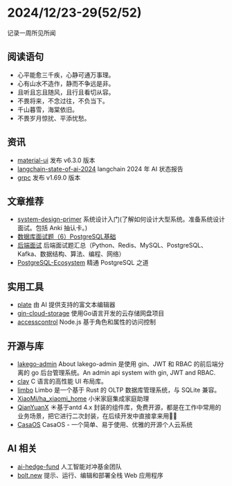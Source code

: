 # 2024/12/23-29(52/52)

记录一周所见所闻

## 阅读语句

- 心平能愈三千疾，心静可通万事理。
- 心有山水不造作，静而不争远是非。
- 且听且忘且随风，且行且看切从容。
- 不畏将来，不念过往，不负当下。
- 千山暮雪，海棠依旧。
- 不畏岁月惊扰、平添忧愁。

## 资讯

- [material-ui](https://github.com/mui/material-ui) 发布 v6.3.0 版本
- [langchain-state-of-ai-2024](https://blog.langchain.dev/langchain-state-of-ai-2024/) langchain 2024 年 AI 状态报告
- [grpc](https://github.com/grpc/grpc/releases/tag/v1.69.0) 发布 v1.69.0 版本

## 文章推荐

- [system-design-primer](https://github.com/donnemartin/system-design-primer) 系统设计入门(了解如何设计大型系统。准备系统设计面试。包括 Anki 抽认卡。)
- [数据库面试题（6）PostgreSQL基础](https://www.codingbrick.com/archives/1458.html)
- [后端面试](https://github.com/yongxinz/backend-interview)  后端面试题汇总（Python、Redis、MySQL、PostgreSQL、Kafka、数据结构、算法、编程、网络）
- [PostgreSQL-Ecosystem](https://github.com/xiongcccc/PostgreSQL-Ecosystem) 精通 PostgreSQL 之道

## 实用工具

- [plate](https://github.com/udecode/plate) 由 AI 提供支持的富文本编辑器
- [gin-cloud-storage](https://github.com/xiaogao67/gin-cloud-storage) 使用Go语言开发的云存储网盘项目
- [accesscontrol](https://github.com/onury/accesscontrol) Node.js 基于角色和属性的访问控制

## 开源与库

- [lakego-admin](https://github.com/deatil/lakego-admin) About
lakego-admin 是使用 gin、JWT 和 RBAC 的前后端分离的 go 后台管理系统。An admin api system with gin, JWT and RBAC.
- [clay](https://github.com/nicbarker/clay) C 语言的高性能 UI 布局库。
- [limbo](https://github.com/tursodatabase/limbo) Limbo 是一个基于 Rust 的 OLTP 数据库管理系统，与 SQLite 兼容。
- [XiaoMi/ha_xiaomi_home](https://github.com/XiaoMi/ha_xiaomi_home) 小米家庭集成家庭助理
- [QianYuanX](https://github.com/QianYuana/QianYuanX) ☀️基于antd 4.x 封装的组件库，免费开源，都是在工作中常用的业务场景，把它进行二次封装，在后续开发中直接拿来用🎉🎉
- [CasaOS](https://github.com/IceWhaleTech/CasaOS) CasaOS - 一个简单、易于使用、优雅的开源个人云系统

## AI 相关

- [ai-hedge-fund](https://github.com/virattt/ai-hedge-fund) 人工智能对冲基金团队
- [bolt.new](https://github.com/stackblitz/bolt.new) 提示、运行、编辑和部署全栈 Web 应用程序
